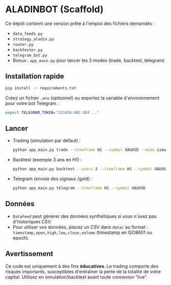 # ALADINBOT (Scaffold)

Ce dépôt contient une version prête à l'emploi des fichiers demandés :
- `data_feeds.py`
- `strategy_aladin.py`
- `router.py`
- `backtester.py`
- `telegram_bot.py`
- Bonus : `app_main.py` pour lancer les 3 modes (trade, backtest, telegram)

## Installation rapide

```bash
pip install -r requirements.txt
```

Créez un fichier `.env` (optionnel) ou exportez la variable d'environnement pour votre bot Telegram :
```bash
export TELEGRAM_TOKEN="123456:ABC-DEF..."
```

## Lancer

- Trading (simulation par défaut) :
  ```bash
  python app_main.py trade --timeframe H1 --symbol XAUUSD --mode simulation
  ```

- Backtest (exemple 3 ans en H1) :
  ```bash
  python app_main.py backtest --years 3 --timeframe H1 --symbol XAUUSD
  ```

- Telegram (envoie des signaux /gold) :
  ```bash
  python app_main.py telegram --timeframe H1 --symbol XAUUSD
  ```

## Données

- `DataFeed` peut générer des données synthétiques si vous n'avez pas d'historiques CSV.
- Pour utiliser vos données, placez un CSV dans `data/` au format :
  `timestamp,open,high,low,close,volume` (timestamp en ISO8601 ou epoch).

## Avertissement
Ce code est uniquement à des fins **éducatives**. Le trading comporte des risques importants, susceptibles d'entraîner la perte de la totalité de votre capital. Utilisez en simulation/backtest avant toute connexion "live".
